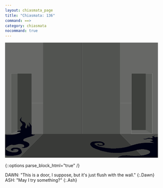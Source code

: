 ```yaml
---
layout: chiasmata_page
title: "Chiasmata: 136"
command: ==>
category: chiasmata
nocommand: true
---
```


![136](/chiasmata/images/narrative/135.png)

{::options parse_block_html="true" /}
<div class="dialogue">
DAWN: "This is a door, I suppose, but it's just flush with the wall." 
{:.Dawn}
ASH: "May I try something?" 
{:.Ash}
</div>